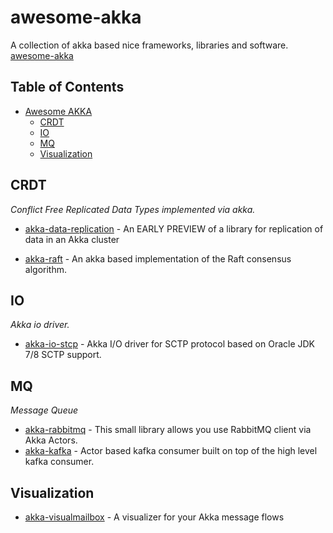 # awesome-akka
A collection of akka based nice frameworks, libraries and software. [awesome-akka](https://github.com/hepin1989/awesome-akka)

## Table of Contents
- [Awesome AKKA](#awesome-akka)
    - [CRDT](#CRDT)
    - [IO](#IO)
    - [MQ](#MQ)
    - [Visualization](#Visualization)
    

## CRDT
*Conflict Free Replicated Data Types implemented via akka.*
    
* [akka-data-replication](https://github.com/patriknw/akka-data-replication) - An EARLY PREVIEW of a library for replication of data in an Akka cluster
    
* [akka-raft](https://github.com/ktoso/akka-raft) - An akka based implementation of the Raft consensus algorithm.

## IO
*Akka io driver.*

* [akka-io-stcp](https://github.com/arturopala/akka-io-sctp) - Akka I/O driver for SCTP protocol based on Oracle JDK 7/8 SCTP support.

## MQ
*Message Queue*

* [akka-rabbitmq](https://github.com/thenewmotion/akka-rabbitmq) - This small library allows you use RabbitMQ client via Akka Actors.
* [akka-kafka](https://github.com/sclasen/akka-kafka) - Actor based kafka consumer built on top of the high level kafka consumer.

## Visualization

* [akka-visualmailbox](https://github.com/ouven/akka-visualmailbox) - A visualizer for your Akka message flows
